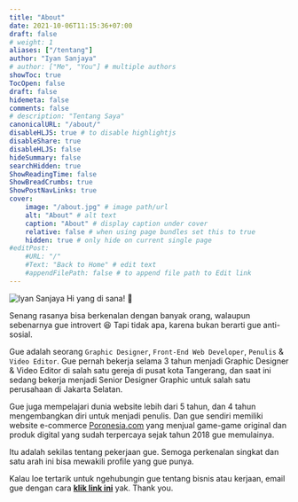 ```yaml
---
title: "About"
date: 2021-10-06T11:15:36+07:00
draft: false
# weight: 1
aliases: ["/tentang"]
author: "Iyan Sanjaya"
# author: ["Me", "You"] # multiple authors
showToc: true
TocOpen: false
draft: false
hidemeta: false
comments: false
# description: "Tentang Saya"
canonicalURL: "/about/"
disableHLJS: true # to disable highlightjs
disableShare: true
disableHLJS: false
hideSummary: false
searchHidden: true
ShowReadingTime: false
ShowBreadCrumbs: true
ShowPostNavLinks: true
cover:
    image: "/about.jpg" # image path/url
    alt: "About" # alt text
    caption: "About" # display caption under cover
    relative: false # when using page bundles set this to true
    hidden: true # only hide on current single page
#editPost:
    #URL: "/"
    #Text: "Back to Home" # edit text
    #appendFilePath: false # to append file path to Edit link
---
```

![Iyan Sanjaya](https://cdn.discordapp.com/attachments/328786943435603970/917669433374302218/avatar.png)
Hi yang di sana! 👋

Senang rasanya bisa berkenalan dengan banyak orang, walaupun sebenarnya gue introvert 😆 Tapi tidak apa, karena bukan berarti gue anti-sosial.

Gue adalah seorang `Graphic Designer`, `Front-End Web Developer`, `Penulis` & `Video Editor`. Gue pernah bekerja selama 3 tahun menjadi Graphic Designer & Video Editor di salah satu gereja di pusat kota Tangerang, dan saat ini sedang bekerja menjadi Senior Designer Graphic untuk salah satu perusahaan di Jakarta Selatan.

Gue juga mempelajari dunia website lebih dari 5 tahun, dan 4 tahun mengembangkan diri untuk menjadi penulis. Dan gue sendiri memiliki website e-commerce [Poronesia.com](https://poronesia.com) yang menjual game-game original dan produk digital yang sudah terpercaya sejak tahun 2018 gue memulainya.

Itu adalah sekilas tentang pekerjaan gue. Semoga perkenalan singkat dan satu arah ini bisa mewakili profile yang gue punya.

Kalau loe tertarik untuk ngehubungin gue tentang bisnis atau kerjaan, email gue dengan cara **[klik link ini](mailto:iyansanjaya1@gmail.com)** yak. Thank you.